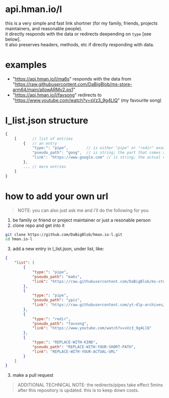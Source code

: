 # api.hman.io/l
this is a very simple and fast link shortner (for my family, friends, projects maintainers, and reasonable people).   
it directly responds with the data or redirects deepending on `type` [see below].      
it also preserves headers, methods, etc if directly responding with data.   

# examples
- "https://api.hman.io/l/ma6s" responds with the data from "https://raw.githubusercontent.com/DaBigBlob/ms-store-arm64/main/allowARMv2.ps1"   
- "https://api.hman.io/l/favsong" redirects to "https://www.youtube.com/watch?v=sVz3_9g4LlQ" (my favourite song)

# l_list.json structure
```ts
{
    [       // list of entries
        {   // an entry
            "type:": "pipe",        // is either "pipe" or "redir" exactly; is string obviously
            "pseudo_path": "goog",  // is string; the part that comes after /l/ in https://api.hman.io/l/
            "link": "https://www.google.com" // is string; the actual url to redirect to
        },
        ... // more entries
    ]
}
```

# how to add your own url
> NOTE: you can also just ask me and i'll do the following for you

1. be family or friend or project maintainer or just a resonable person
2. clone repo and get into it
```bash
git clone https://github.com/DaBigBlob/hman.io-l.git
cd hman.io-l
```
3. add a new entry in l_list.json, under list, like:
```json
{
    "list": [
        {
            "type:": "pipe",
            "pseudo_path": "ma6s",
            "link": "https://raw.githubusercontent.com/DaBigBlob/ms-store-arm64/main/allowARMv2.ps1"
        },
        {
            "type:": "pipe",
            "pseudo_path": "ypis",
            "link": "https://raw.githubusercontent.com/yt-dlp-archives/plugins/main/install_plugin"
        },
        {
            "type:": "redir",
            "pseudo_path": "favsong",
            "link": "https://www.youtube.com/watch?v=sVz3_9g4LlQ"
        },
        {
            "type:": "REPLACE-WITH-KIND",
            "pseudo_path": "REPLACE-WITH-YOUR-SHORT-PATH",
            "link": "REPLACE-WITH-YOUR-ACTUAL-URL"
        }
    ]
}
```
3. make a pull request

> ADDITIONAL TECHNICAL NOTE: the redirects/pipes take effect 5mins after this repository is updated. this is to keep down costs.